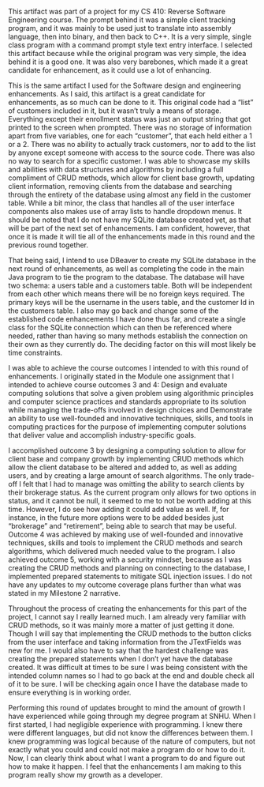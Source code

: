 This artifact was part of a project for my CS 410: Reverse Software Engineering course. The prompt behind it was a simple client tracking program, and it was mainly to be used just to translate into assembly language, then into binary, and then back to C++. It is a very simple, single class program with a command prompt style text entry interface. I selected this artifact because while the original program was very simple, the idea behind it is a good one. It was also very barebones, which made it a great candidate for enhancement, as it could use a lot of enhancing. 

This is the same artifact I used for the Software design and engineering enhancements. As I said, this artifact is a great candidate for enhancements, as so much can be done to it. This original code had a “list” of customers included in it, but it wasn’t truly a means of storage. Everything except their enrollment status was just an output string that got printed to the screen when prompted. There was no storage of information apart from five variables, one for each “customer”, that each held either a 1 or a 2. There was no ability to actually track customers, nor to add to the list by anyone except someone with access to the source code. There was also no way to search for a specific customer. I was able to showcase my skills and abilities with data structures and algorithms by including a full compliment of CRUD methods, which allow for client base growth, updating client information, removing clients from the database and searching through the entirety of the database using almost any field in the customer table. While a bit minor, the class that handles all of the user interface components also makes use of array lists to handle dropdown menus. It should be noted that I do not have my SQLite database created yet, as that will be part of the next set of enhancements. I am confident, however, that once it is made it will tie all of the enhancements made in this round and the previous round together. 

That being said, I intend to use DBeaver to create my SQLite database in the next round of enhancements, as well as completing the code in the main Java program to tie the program to the database. The database will have two schema: a users table and a customers table. Both will be independent from each other which means there will be no foreign keys required. The primary keys will be the username in the users table, and the customer Id in the customers table. I also may go back and change some of the established code enhancements I have done thus far, and create a single class for the SQLite connection which can then be referenced where needed, rather than having so many methods establish the connection on their own as they currently do. The deciding factor on this will most likely be time constraints. 

I was able to achieve the course outcomes I intended to with this round of enhancements. I originally stated in the Module one assignment that I intended to achieve course outcomes 3 and 4: Design and evaluate computing solutions that solve a given problem using algorithmic principles and computer science practices and standards appropriate to its solution while managing the trade-offs involved in design choices and Demonstrate an ability to use well-founded and innovative techniques, skills, and tools in computing practices for the purpose of implementing computer solutions that deliver value and accomplish industry-specific goals.

I accomplished outcome 3 by designing a computing solution to allow for client base and company growth by implementing CRUD methods which allow the client database to be altered and added to, as well as adding users, and by creating a large amount of search algorithms. The only trade-off I felt that I had to manage was omitting the ability to search clients by their brokerage status. As the current program only allows for two options in status, and it cannot be null, it seemed to me to not be worth adding at this time. However, I do see how adding it could add value as well. If, for instance, in the future more options were to be added besides just “brokerage” and “retirement”, being able to search that may be useful. Outcome 4 was achieved by making use of well-founded and innovative techniques, skills and tools to implement the CRUD methods and search algorithms, which delivered much needed value to the program. I also achieved outcome 5, working with a security mindset, because as I was creating the CRUD methods and planning on connecting to the database, I implemented prepared statements to mitigate SQL injection issues. I do not have any updates to my outcome coverage plans further than what was stated in my Milestone 2 narrative. 

Throughout the process of creating the enhancements for this part of the project, I cannot say I really learned much. I am already very familiar with CRUD methods, so it was mainly more a matter of just getting it done. Though I will say that implementing the CRUD methods to the button clicks from the user interface and taking information from the JTextFields was new for me. I would also have to say that the hardest challenge was creating the prepared statements when I don’t yet have the database created. It was difficult at times to be sure I was being consistent with the intended column names so I had to go back at the end and double check all of it to be sure. I will be checking again once I have the database made to ensure everything is in working order. 

Performing this round of updates brought to mind the amount of growth I have experienced while going through my degree program at SNHU. When I first started, I had negligible experience with programming. I knew there were different languages, but did not know the differences between them. I knew programming was logical because of the nature of computers, but not exactly what you could and could not make a program do or how to do it. Now, I can clearly think about what I want a program to do and figure out how to make it happen. I feel that the enhancements I am making to this program really show my growth as a developer.
